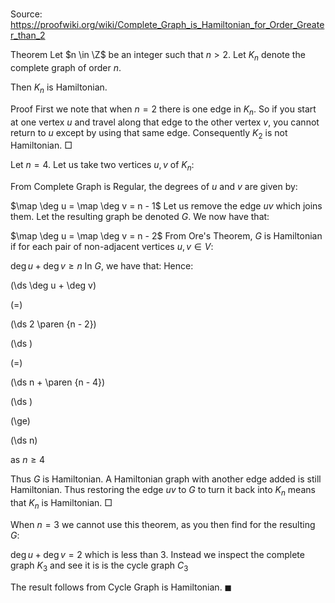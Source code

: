 # 

Source: https://proofwiki.org/wiki/Complete_Graph_is_Hamiltonian_for_Order_Greater_than_2

Theorem
Let $n \in \Z$ be an integer such that $n > 2$.
Let $K_n$ denote the complete graph of order $n$.

Then $K_n$ is Hamiltonian.


Proof
First we note that when $n = 2$ there is one edge in $K_n$.
So if you start at one vertex $u$ and travel along that edge to the other vertex $v$, you cannot return to $u$ except by using that same edge.
Consequently $K_2$ is not Hamiltonian.
$\Box$

Let $n = 4$.
Let us take two vertices $u, v$ of $K_n$:

From Complete Graph is Regular, the degrees of $u$ and $v$ are given by:

$\map \deg u = \map \deg v = n - 1$
Let us remove the edge $u v$ which joins them.
Let the resulting graph be denoted $G$.
We now have that:

$\map \deg u = \map \deg v = n - 2$
From Ore's Theorem, $G$ is Hamiltonian if for each pair of non-adjacent vertices $u, v \in V$:

$\deg u + \deg v \ge n$
In $G$, we have that:
Hence:














\(\ds \deg u + \deg v\)

\(=\)







\(\ds 2 \paren {n - 2}\)




















\(\ds \)

\(=\)







\(\ds n + \paren {n - 4}\)




















\(\ds \)

\(\ge\)







\(\ds n\)





as $n \ge 4$



Thus $G$ is Hamiltonian.
A Hamiltonian graph with another edge added is still Hamiltonian.
Thus restoring the edge $u v$ to $G$ to turn it back into $K_n$ means that $K_n$ is Hamiltonian.
$\Box$

When $n = 3$ we cannot use this theorem, as you then find for the resulting $G$:

$\deg u + \deg v = 2$
which is less than $3$.
Instead we inspect the complete graph $K_3$ and see it is is the cycle graph $C_3$


The result follows from Cycle Graph is Hamiltonian.
$\blacksquare$





